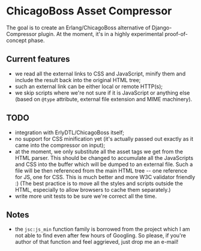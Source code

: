 # ChicagoBoss Asset Compressor
The goal is to create an Erlang/ChicagoBoss alternative
of Django-Compressor plugin.
At the moment, it's in a highly experimental proof-of-concept
phase.

## Current features
* we read all the external links to CSS and JavaScript, minify
  them and include the result back into the original HTML tree;
* such an external link can be either local or remote HTTP(s);
* we skip scripts where we're not sure if it is JavaScript or
  anything else (based on `@type` attribute, external file extension
  and MIME machinery).

## TODO
* integration with ErlyDTL/ChicagoBoss itself;
* no support for CSS minification yet (it's actually passed out
  exactly as it came into the compressor on input);
* at the moment, we only substitute all the asset tags we
  get from the HTML parser. This should be changed to accumulate
  all the JavaScripts and CSS into the buffer which will be
  dumped to an external file. Such a file will be then referenced
  from the main HTML tree -- one reference for JS, one for CSS.
  This is much better and more W3C validator friendly :)
  (The best practice is to move all the styles and scripts
  outside the HTML, especially to allow browsers to cache them
  separately.)
* write more unit tests to be sure we're correct all the time.

## Notes
* the `jsc:js_min` function family is borrowed from the project
  which I am not able to find even after few hours of Googling.
  So please, if you're author of that function and feel aggrieved,
  just drop me an e-mail!

